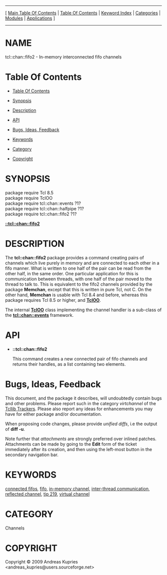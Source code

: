 
[//000000001]: # (tcl::chan::fifo2 \- Reflected/virtual channel support)
[//000000002]: # (Generated from file 'tcllib\_fifo2\.man' by tcllib/doctools with format 'markdown')
[//000000003]: # (Copyright &copy; 2009 Andreas Kupries <andreas\_kupries@users\.sourceforge\.net>)
[//000000004]: # (tcl::chan::fifo2\(n\) 1 tcllib "Reflected/virtual channel support")

<hr> [ <a href="../../../../toc.md">Main Table Of Contents</a> &#124; <a
href="../../../toc.md">Table Of Contents</a> &#124; <a
href="../../../../index.md">Keyword Index</a> &#124; <a
href="../../../../toc0.md">Categories</a> &#124; <a
href="../../../../toc1.md">Modules</a> &#124; <a
href="../../../../toc2.md">Applications</a> ] <hr>

# NAME

tcl::chan::fifo2 \- In\-memory interconnected fifo channels

# <a name='toc'></a>Table Of Contents

  - [Table Of Contents](#toc)

  - [Synopsis](#synopsis)

  - [Description](#section1)

  - [API](#section2)

  - [Bugs, Ideas, Feedback](#section3)

  - [Keywords](#keywords)

  - [Category](#category)

  - [Copyright](#copyright)

# <a name='synopsis'></a>SYNOPSIS

package require Tcl 8\.5  
package require TclOO  
package require tcl::chan::events ?1?  
package require tcl::chan::halfpipe ?1?  
package require tcl::chan::fifo2 ?1?  

[__::tcl::chan::fifo2__](#1)  

# <a name='description'></a>DESCRIPTION

The __tcl::chan::fifo2__ package provides a command creating pairs of
channels which live purely in memory and are connected to each other in a fifo
manner\. What is written to one half of the pair can be read from the other half,
in the same order\. One particular application for this is communication between
threads, with one half of the pair moved to the thread to talk to\. This is
equivalent to the fifo2 channels provided by the package __Memchan__, except
that this is written in pure Tcl, not C\. On the other hand, __Memchan__ is
usable with Tcl 8\.4 and before, whereas this package requires Tcl 8\.5 or higher,
and __[TclOO](\.\./\.\./\.\./\.\./index\.md\#tcloo)__\.

The internal __[TclOO](\.\./\.\./\.\./\.\./index\.md\#tcloo)__ class implementing
the channel handler is a sub\-class of the
__[tcl::chan::events](\.\./virtchannel\_core/events\.md)__ framework\.

# <a name='section2'></a>API

  - <a name='1'></a>__::tcl::chan::fifo2__

    This command creates a new connected pair of fifo channels and returns their
    handles, as a list containing two elements\.

# <a name='section3'></a>Bugs, Ideas, Feedback

This document, and the package it describes, will undoubtedly contain bugs and
other problems\. Please report such in the category *virtchannel* of the
[Tcllib Trackers](http://core\.tcl\.tk/tcllib/reportlist)\. Please also report
any ideas for enhancements you may have for either package and/or documentation\.

When proposing code changes, please provide *unified diffs*, i\.e the output of
__diff \-u__\.

Note further that *attachments* are strongly preferred over inlined patches\.
Attachments can be made by going to the __Edit__ form of the ticket
immediately after its creation, and then using the left\-most button in the
secondary navigation bar\.

# <a name='keywords'></a>KEYWORDS

[connected fifos](\.\./\.\./\.\./\.\./index\.md\#connected\_fifos),
[fifo](\.\./\.\./\.\./\.\./index\.md\#fifo), [in\-memory
channel](\.\./\.\./\.\./\.\./index\.md\#in\_memory\_channel), [inter\-thread
communication](\.\./\.\./\.\./\.\./index\.md\#inter\_thread\_communication), [reflected
channel](\.\./\.\./\.\./\.\./index\.md\#reflected\_channel), [tip
219](\.\./\.\./\.\./\.\./index\.md\#tip\_219), [virtual
channel](\.\./\.\./\.\./\.\./index\.md\#virtual\_channel)

# <a name='category'></a>CATEGORY

Channels

# <a name='copyright'></a>COPYRIGHT

Copyright &copy; 2009 Andreas Kupries <andreas\_kupries@users\.sourceforge\.net>
